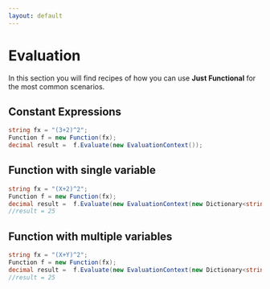 ```yaml
---
layout: default
---
```


# Evaluation

In this section you will find recipes of how you can use **Just Functional** for the most common scenarios.

## Constant Expressions

```C#
string fx = "(3+2)^2";
Function f = new Function(fx);
decimal result =  f.Evaluate(new EvaluationContext());
```

## Function with single variable

```C#
string fx = "(X+2)^2";
Function f = new Function(fx);
decimal result =  f.Evaluate(new EvaluationContext(new Dictionary<string, decimal>(){["X"]=3}));
//result = 25
```

## Function with multiple variables

```C#
string fx = "(X+Y)^2";
Function f = new Function(fx);
decimal result =  f.Evaluate(new EvaluationContext(new Dictionary<string, decimal>(){["X"]=3,["Y"]=2}));
//result = 25
```
